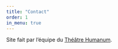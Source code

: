 ```yaml
---
title: "Contact"
order: 1
in_menu: true
---
```

Site fait par l’équipe du [Théâtre Humanum](https://theatrehumanum.fr). 
